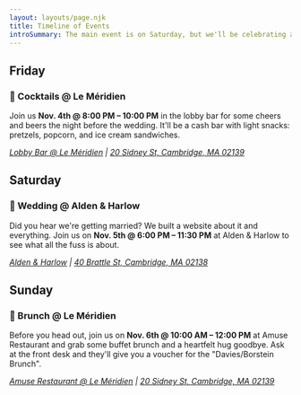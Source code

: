 ```yaml
---
layout: layouts/page.njk
title: Timeline of Events
introSummary: The main event is on Saturday, but we'll be celebrating all weekend — and you're *all* invited! Both Friday cocktails and Sunday brunch will be casual events, i.e. non-seated, come and go as you want.
---
```

## Friday

### 🥂 Cocktails @ Le Méridien

Join us **Nov. 4th @ 8:00 PM – 10:00 PM** in the lobby bar for some cheers and beers the night before the wedding. It'll be a cash bar with light snacks: pretzels, popcorn, and ice cream sandwiches.
<address>
  <a href="https://www.marriott.com/en-us/hotels/bosbm-le-meridien-boston-cambridge/dining/">Lobby Bar @ Le Méridien</a>
  |
  <a href="https://g.page/le-meridien-boston-cambridge?share">20 Sidney St, Cambridge, MA 02139</a>
</address>

<div class="atcb">
  <script type="application/ld+json">
    {
      "event": {
        "@context": "https://schema.org",
        "@type": "Event",
        "name": "🥂 Friday Cocktails | Andrew & Meredith 2022",
        "description": "Join us Nov. 4th @ 8:00 PM – 10:00 PM in the lobby bar for some cheers and beers the night before the wedding. It'll be a cash bar with light snacks: pretzels, popcorn, and ice cream sandwiches.",
        "startDate": "11-04-2022T20:00",
        "endDate": "11-04-2022T22:00",
        "location": "Le Méridien Boston Cambridge, 20 Sidney St, Cambridge, MA 02139, USA"
      },
      "label": "Add to Calendar",
      "options": [
        "Apple",
        "Google",
        "iCal",
        "Microsoft365",
        "Outlook.com",
        "Yahoo"
      ],
      "timeZone": "America/New_York",
      "trigger": "click",
      "iCalFileName": "Friday-Cocktails_Andrew-and-Meredith-2022"
    }
  </script>
</div>

## Saturday

### 💍 Wedding @ Alden & Harlow

Did you hear we're getting married? We built a website about it and everything. Join us on **Nov. 5th @ 6:00 PM – 11:30 PM** at Alden & Harlow to see what all the fuss is about.

<address>
  <a href="http://aldenharlow.com">Alden & Harlow</a>
  |
  <a href="https://goo.gl/maps/BobSuWzxYGNsw65MA">40 Brattle St, Cambridge, MA 02138</a>
</address>

<div class="atcb">
  <script type="application/ld+json">
    {
      "event": {
        "@context": "https://schema.org",
        "@type": "Event",
        "name": "💍 Ceremony + Reception | Andrew & Meredith 2022",
        "description": "[h2]Location[/h2]The [strong]entire event[/strong] – ceremony, cocktails, dinner, and dancing — will be held at one of our favorite spots in Boston, [url]http://www.aldenharlow.com|Alden & Harlow[/url]. It's cozy and intimate with a whole lot of character, and the food and drinks will knock your socks off.\n\n[h2]Schedule[/h2]We'll be celebrating together from [strong]6:00 PM to 11:30 PM[/strong], and here's a rough idea of what to expect:\n\n[strong]6:00 PM | Arrival[/strong]\nGuests arrive to champagne glasses and give each other hearty hellos and hugs.\n\n[strong]6:30 PM | Ceremony[/strong]\nAndrew and Meredith say 'I do' (and a few other cute things).\n\n[strong]7:00 PM | Cocktail Hour[/strong]\nEveryone celebrates by mingling over some cocktails and appetizers.\n\n[strong]8:00 PM | Dinner[/strong]\nMingling continues and dinner fare materializes, buffet style (seating for everyone, but nothing assigned). Some lovely people will make lovely toasts. Maybe a ceremonial dance or two featuring the newlyweds.\n\n[strong]9:30 PM | Dancing[/strong]\nPartayyyyyy tiiiiiime. Let's dance. No Macarena and no slow songs (no offense). Only 100% party jams. Don't forget to stop by the photo booth!\n\n[strong]11:00 PM | Last call[/strong]\nYou came. You loved. You partied.\n\n[strong]11:30 PM | Goodbyes[/strong]\nNoooooo don't leave us 😭",
        "startDate": "11-05-2022T18:00",
        "endDate": "11-05-2022T23:30",
        "location": "Alden & Harlow, 40 Brattle St, Cambridge, MA 02138, USA"
      },
      "label": "Add to Calendar",
      "options": [
        "Apple",
        "Google",
        "iCal",
        "Microsoft365",
        "Outlook.com",
        "Yahoo"
      ],
      "timeZone": "America/New_York",
      "trigger": "click",
      "iCalFileName": "Ceremony-Reception_Andrew-and-Meredith-2022"
    }
  </script>
</div>


## Sunday

### 🍳 Brunch @ Le Méridien

Before you head out, join us on **Nov. 6th @ 10:00 AM – 12:00 PM** at Amuse Restaurant and grab some buffet brunch and a heartfelt hug goodbye. Ask at the front desk and they'll give you a voucher for the "Davies/Borstein Brunch".
<address>
  <a href="https://www.instagram.com/amusecambridge/">Amuse Restaurant @ Le Méridien</a>
  |
  <a href="https://g.page/le-meridien-boston-cambridge?share">20 Sidney St, Cambridge, MA 02139</a>
</address>

<div class="atcb">
  <script type="application/ld+json">
    {
      "event": {
        "@context": "https://schema.org",
        "@type": "Event",
        "name": "🍳 Sunday Brunch | Andrew & Meredith 2022",
        "description": "Before you head out, join us on Nov. 6th @ 10:00 AM – 12:00 PM at Amuse Restaurant and grab some buffet brunch and a heartfelt hug goodbye. Ask at the front desk and they'll give you a voucher for the "Davies/Borstein Brunch".",
        "startDate": "11-06-2022T10:00",
        "endDate": "11-06-2022T12:00",
        "location": "Le Méridien Boston Cambridge, 20 Sidney St, Cambridge, MA 02139, USA"
      },
      "label": "Add to Calendar",
      "options": [
        "Apple",
        "Google",
        "iCal",
        "Microsoft365",
        "Outlook.com",
        "Yahoo"
      ],
      "timeZone": "America/New_York",
      "trigger": "click",
      "iCalFileName": "Sunday-Brunch_Andrew-and-Meredith-2022"
    }
  </script>
</div>
